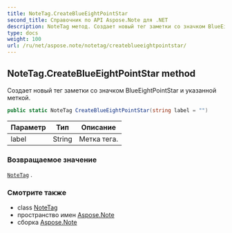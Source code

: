 ```yaml
---
title: NoteTag.CreateBlueEightPointStar
second_title: Справочник по API Aspose.Note для .NET
description: NoteTag метод. Создает новый тег заметки со значком BlueEightPointStar и указанной меткой.
type: docs
weight: 100
url: /ru/net/aspose.note/notetag/createblueeightpointstar/
---
```

## NoteTag.CreateBlueEightPointStar method

Создает новый тег заметки со значком BlueEightPointStar и указанной меткой.

```csharp
public static NoteTag CreateBlueEightPointStar(string label = "")
```

| Параметр | Тип | Описание |
| --- | --- | --- |
| label | String | Метка тега. |

### Возвращаемое значение

[`NoteTag`](../) .

### Смотрите также

* class [NoteTag](../)
* пространство имен [Aspose.Note](../../notetag/)
* сборка [Aspose.Note](../../../)


